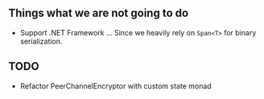 

## Things what we are not going to do

* Support .NET Framework ... Since we heavily rely on `Span<T>` for binary serialization.

## TODO

* Refactor PeerChannelEncryptor with custom state monad
